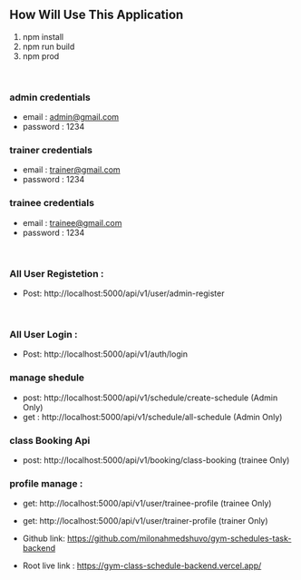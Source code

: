 ## How Will Use This Application

1. npm install   <br/>
2. npm run build    
3. npm prod 

<br/>

### admin credentials
* email : admin@gmail.com
* password : 1234 

### trainer credentials
* email : trainer@gmail.com
* password : 1234 

### trainee credentials
* email : trainee@gmail.com
* password : 1234 


<br/>

### All User Registetion : 
* Post:  http://localhost:5000/api/v1/user/admin-register
<br/>

### All User Login : 
* Post: http://localhost:5000/api/v1/auth/login


### manage shedule
* post: http://localhost:5000/api/v1/schedule/create-schedule  (Admin Only)
* get : http://localhost:5000/api/v1/schedule/all-schedule   (Admin Only)

### class Booking Api
* post: http://localhost:5000/api/v1/booking/class-booking (trainee Only)

### profile manage : 
* get: http://localhost:5000/api/v1/user/trainee-profile (trainee Only)
* get: http://localhost:5000/api/v1/user/trainer-profile (trainer Only)


* Github link: https://github.com/milonahmedshuvo/gym-schedules-task-backend
* Root live link : https://gym-class-schedule-backend.vercel.app/

